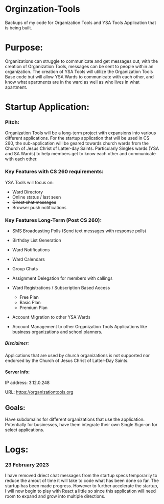# Orginzation-Tools
Backups of my code for Organization Tools and YSA Tools Application that is being built.
# Purpose:
Organizations can struggle to communicate and get messages out, with the creation of Organization Tools, messages can be sent to people within an organization.
The creation of YSA Tools will utilize the Organization Tools Base code but will allow YSA Wards to communicate with each other, and know what apartments are in the ward as well as who lives in what apartment.

# Startup Application:
### Pitch:
Organization Tools will be a long-term project with expansions into various different applications.
For the startup application that will be used in CS 260, the sub-application will be geared towards church wards from the Church of Jesus Christ of Latter-day Saints. Particularly Singles wards (YSA and SA Wards) to help members get to know each other and communicate with each other.

### Key Features with CS 260 requirements:
YSA Tools will focus on:
* Ward Directory
* Online status / last seen
* ~~Direct chat messages~~
* Browser push notifications 

### Key Features Long-Term (Post CS 260):
* SMS Broadcasting Polls (Send text messages with response polls)
* Birthday List Generation
* Ward Notifications
* Ward Calendars
* Group Chats
* Assignment Delegation for members with callings

* Ward Registrations / Subscription Based Access
  * Free Plan
  * Basic Plan
  * Premium Plan
* Account Migration to other YSA Wards
* Account Management to other Organization Tools Applications like business organizations and school planners.

##### Disclaimer:
Applications that are used by church organizations is not supported nor endorsed by the Church of Jesus Christ of Latter-Day Saints.


#### Server Info:
IP address: 3.12.0.248

URL: https://organizationtools.org

## Goals:
Have subdomains for different organizations that use the application. Potentially for businesses, have them integrate their own Single Sign-on for select applications.

# Logs:
### 23 February 2023
I have removed driect chat messages from the startup specs temporarily to reduce the amout of time it will take to code what has been done so far.
The startup has been made progress. However to further accelerate the startup, I will now begin to play with React a little so since this application will need room to expand and grow into multiple directions.
